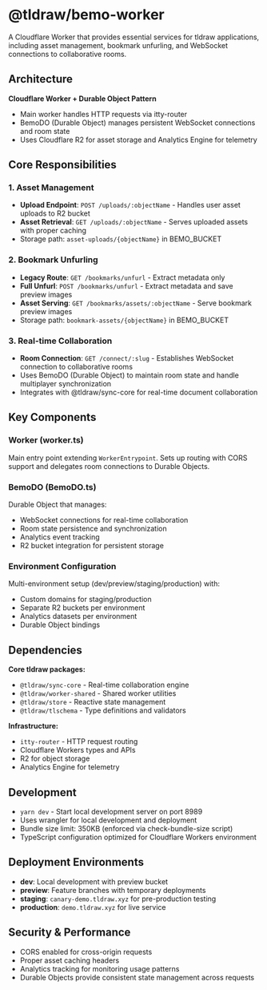 # @tldraw/bemo-worker

A Cloudflare Worker that provides essential services for tldraw applications, including asset management, bookmark unfurling, and WebSocket connections to collaborative rooms.

## Architecture

**Cloudflare Worker + Durable Object Pattern**

- Main worker handles HTTP requests via itty-router
- BemoDO (Durable Object) manages persistent WebSocket connections and room state
- Uses Cloudflare R2 for asset storage and Analytics Engine for telemetry

## Core Responsibilities

### 1. Asset Management

- **Upload Endpoint**: `POST /uploads/:objectName` - Handles user asset uploads to R2 bucket
- **Asset Retrieval**: `GET /uploads/:objectName` - Serves uploaded assets with proper caching
- Storage path: `asset-uploads/{objectName}` in BEMO_BUCKET

### 2. Bookmark Unfurling

- **Legacy Route**: `GET /bookmarks/unfurl` - Extract metadata only
- **Full Unfurl**: `POST /bookmarks/unfurl` - Extract metadata and save preview images
- **Asset Serving**: `GET /bookmarks/assets/:objectName` - Serve bookmark preview images
- Storage path: `bookmark-assets/{objectName}` in BEMO_BUCKET

### 3. Real-time Collaboration

- **Room Connection**: `GET /connect/:slug` - Establishes WebSocket connection to collaborative rooms
- Uses BemoDO (Durable Object) to maintain room state and handle multiplayer synchronization
- Integrates with @tldraw/sync-core for real-time document collaboration

## Key Components

### Worker (worker.ts)

Main entry point extending `WorkerEntrypoint`. Sets up routing with CORS support and delegates room connections to Durable Objects.

### BemoDO (BemoDO.ts)

Durable Object that manages:

- WebSocket connections for real-time collaboration
- Room state persistence and synchronization
- Analytics event tracking
- R2 bucket integration for persistent storage

### Environment Configuration

Multi-environment setup (dev/preview/staging/production) with:

- Custom domains for staging/production
- Separate R2 buckets per environment
- Analytics datasets per environment
- Durable Object bindings

## Dependencies

**Core tldraw packages:**

- `@tldraw/sync-core` - Real-time collaboration engine
- `@tldraw/worker-shared` - Shared worker utilities
- `@tldraw/store` - Reactive state management
- `@tldraw/tlschema` - Type definitions and validators

**Infrastructure:**

- `itty-router` - HTTP request routing
- Cloudflare Workers types and APIs
- R2 for object storage
- Analytics Engine for telemetry

## Development

- `yarn dev` - Start local development server on port 8989
- Uses wrangler for local development and deployment
- Bundle size limit: 350KB (enforced via check-bundle-size script)
- TypeScript configuration optimized for Cloudflare Workers environment

## Deployment Environments

- **dev**: Local development with preview bucket
- **preview**: Feature branches with temporary deployments
- **staging**: `canary-demo.tldraw.xyz` for pre-production testing
- **production**: `demo.tldraw.xyz` for live service

## Security & Performance

- CORS enabled for cross-origin requests
- Proper asset caching headers
- Analytics tracking for monitoring usage patterns
- Durable Objects provide consistent state management across requests
